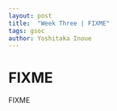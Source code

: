 ```yaml
---
layout: post
title:  "Week Three | FIXME"
tags: gsoc
author: Yoshitaka Inoue
---
```


# FIXME
FIXME
